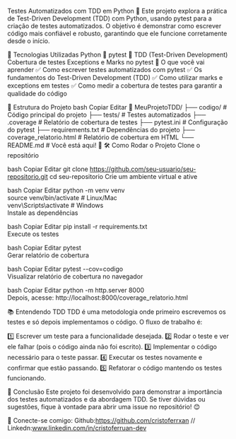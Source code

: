 Testes Automatizados com TDD em Python 🐍
Este projeto explora a prática de Test-Driven Development (TDD) com Python, usando pytest para a criação de testes automatizados. O objetivo é demonstrar como escrever código mais confiável e robusto, garantindo que ele funcione corretamente desde o início.

📌 Tecnologias Utilizadas
Python 🐍
pytest 🔧
TDD (Test-Driven Development)
Cobertura de testes
Exceptions e Marks no pytest
🚀 O que você vai aprender
✅ Como escrever testes automatizados com pytest
✅ Os fundamentos do Test-Driven Development (TDD)
✅ Como utilizar marks e exceptions em testes
✅ Como medir a cobertura de testes para garantir a qualidade do código

📂 Estrutura do Projeto
bash
Copiar
Editar
📁 MeuProjetoTDD/
 ├── codigo/               # Código principal do projeto
 ├── tests/                # Testes automatizados
 ├── .coverage             # Relatório de cobertura de testes
 ├── pytest.ini            # Configuração do pytest
 ├── requirements.txt      # Dependências do projeto
 ├── coverage_relatorio.html # Relatório de cobertura em HTML
 └── README.md             # Você está aqui! 🎯
🛠 Como Rodar o Projeto
Clone o repositório

bash
Copiar
Editar
git clone https://github.com/seu-usuario/seu-repositorio.git
cd seu-repositorio
Crie um ambiente virtual e ative

bash
Copiar
Editar
python -m venv venv  
source venv/bin/activate  # Linux/Mac  
venv\Scripts\activate  # Windows  
Instale as dependências

bash
Copiar
Editar
pip install -r requirements.txt  
Execute os testes

bash
Copiar
Editar
pytest  
Gerar relatório de cobertura

bash
Copiar
Editar
pytest --cov=codigo  
Visualizar relatório de cobertura no navegador

bash
Copiar
Editar
python -m http.server 8000  
Depois, acesse: http://localhost:8000/coverage_relatorio.html

📚 Entendendo TDD
TDD é uma metodologia onde primeiro escrevemos os testes e só depois implementamos o código. O fluxo de trabalho é:

1️⃣ Escrever um teste para a funcionalidade desejada.
2️⃣ Rodar o teste e ver ele falhar (pois o código ainda não foi escrito).
3️⃣ Implementar o código necessário para o teste passar.
4️⃣ Executar os testes novamente e confirmar que estão passando.
5️⃣ Refatorar o código mantendo os testes funcionando.

📜 Conclusão
Este projeto foi desenvolvido para demonstrar a importância dos testes automatizados e da abordagem TDD. Se tiver dúvidas ou sugestões, fique à vontade para abrir uma issue no repositório! 😊

🔗 Conecte-se comigo: Github:https://github.com/cristoferrxan // Linkedn:www.linkedin.com/in/cristoferruan-dev

